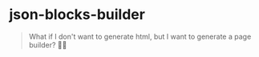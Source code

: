 # json-blocks-builder

> What if I don't want to generate html, but I want to generate a page builder? 🤔💡
